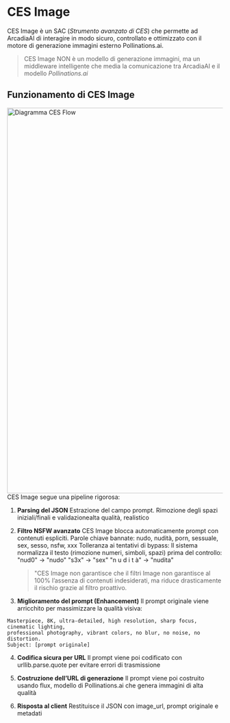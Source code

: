 # CES Image

CES Image è un SAC (_Strumento avanzato di CES_) che permette ad ArcadiaAI di interagire in modo sicuro, controllato e ottimizzato con il motore di generazione immagini esterno Pollinations.ai.

> CES Image NON è un modello di generazione immagini, ma un middleware intelligente che media la comunicazione tra ArcadiaAI e il modello _Pollinations.ai_
>

## Funzionamento di CES Image
  <img src="docs/images/ces-image-flow.png" alt="Diagramma CES Flow" width="900"/>
CES Image segue una pipeline rigorosa:

1. **Parsing del JSON**
Estrazione del campo prompt.
Rimozione degli spazi iniziali/finali e validazionealta qualità, realistico

2. **Filtro NSFW avanzato**
    CES Image blocca automaticamente prompt con contenuti espliciti.
    Parole chiave bannate:
    nudo, nudità, porn, sessuale, sex, sesso, nsfw, xxx
    Tolleranza ai tentativi di bypass:
    Il sistema normalizza il testo (rimozione numeri, simboli, spazi) prima del controllo:
        "nud0" → "nudo"
        "s3x" → "sex"
        "n u d i t à" → "nudita"
   > "CES Image non garantisce che il filtri Image non garantisce al 100% l’assenza di contenuti indesiderati, ma riduce drasticamente il rischio grazie al filtro proattivo.

3. **Miglioramento del prompt (Enhancement)**
   Il prompt originale viene arricchito per massimizzare la qualità visiva:

```text 
Masterpiece, 8K, ultra-detailed, high resolution, sharp focus, cinematic lighting,
professional photography, vibrant colors, no blur, no noise, no distortion.
Subject: [prompt originale]
``` 
4. **Codifica sicura per URL**
   Il prompt viene poi codificato con urllib.parse.quote per evitare errori di trasmissione

5. **Costruzione dell’URL di generazione**
   Il prompt viene poi costruito usando flux, modello di Pollinations.ai che genera immagini di alta qualità

6. **Risposta al client**
   Restituisce il JSON con image_url, prompt originale e metadati
   
